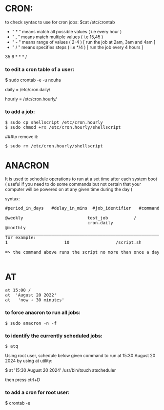 # CRON:
to check syntax to use for cron jobs: $cat /etc/crontab 

* " * " means match all possible values ( i.e every hour ) 
* " , " means match multiple values ( i.e 15,45 ) 
* " - " means range of values ( 2-4 ) [ run the job at 2am, 3am and 4am ]
* " / " means specifies steps ( i.e */4 ) [ run the job every 4 hours ]

35 6 * * * /<full path to a command> 

### to edit a cron table of a user:
$ sudo crontab -e -u nouha 

daily = /etc/cron.daily/
  
hourly = /etc/cron.hourly/ 

### to add a job:
 <pre>
$ sudo cp shellscript /etc/cron.hourly 
$ sudo chmod +rx /etc/cron.hourly/shellscript 
</pre>
###to remove it:
<pre>
$ sudo rm /etc/cron.hourly/shellscript 
</pre>
  
# ANACRON
  
It is used to schedule operations to run at a set time after each system boot 
( useful if you need to do some commands but not certain that your computer will be powered on at any given time during the day ) 

syntax:
<pre>
#period_in_days   #delay_in_mins  #job_identifier   #command 

@weekly             <nb>            test_job          /<absolute_path_to_the_command> 
<nb>                                cron.daily            
@monthly 
________________________________________________________________________________________
for example: 
1                      10         <job_identifier>         /script.sh 

=> the command above runs the script no more than once a day, 10 mins after system boot 

</pre>

# AT 
<pre>
at 15:00 /<full path to cmd> 
at  'August 20 2022' 
at   'now + 30 minutes' 
</pre>

### to force anacron to run all jobs:
<pre>
$ sudo anacron -n -f 
</pre>
### to identify the currently scheduled jobs:
<pre>
$ atq 
</pre>

Using root user, schedule below given command to run at 15:30 August 20 2024 by using at utility:
  
$ at '15:30 August 20 2024' /usr/bin/touch atscheduler 

then press ctrl+D 

### to add a cron for root user:
$ crontab -e 
